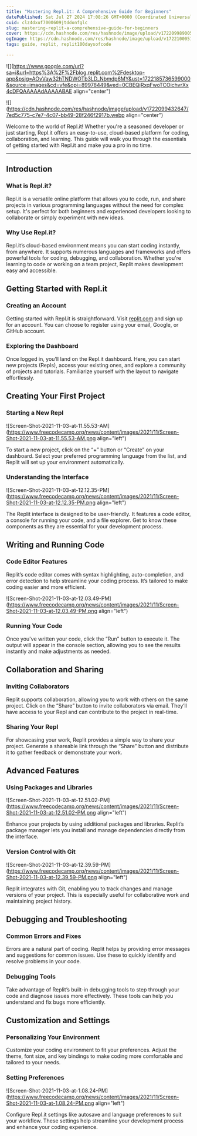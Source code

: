 ```yaml
---
title: "Mastering Repl.it: A Comprehensive Guide for Beginners"
datePublished: Sat Jul 27 2024 17:08:26 GMT+0000 (Coordinated Universal Time)
cuid: clz4dxuf7000609jtddonfglc
slug: mastering-replit-a-comprehensive-guide-for-beginners
cover: https://cdn.hashnode.com/res/hashnode/image/upload/v1722099890055/cca03f8c-7ab5-4314-8df8-6d14357ef20f.png
ogImage: https://cdn.hashnode.com/res/hashnode/image/upload/v1722100051195/53084c85-a844-424b-bc2e-941cc6e1e7ee.jpeg
tags: guide, replit, replit100daysofcode

---
```


![](https://www.google.com/url?sa=i&url=https%3A%2F%2Fblog.replit.com%2Fdesktop-app&psig=AOvVaw32hTNDWOTb3LD_Nbmdp6MY&ust=1722185736599000&source=images&cd=vfe&opi=89978449&ved=0CBEQjRxqFwoTCOichvrXx4cDFQAAAAAdAAAAABAE align="center")

![](https://cdn.hashnode.com/res/hashnode/image/upload/v1722099432647/7ed5c775-c7e7-4c07-bb49-28f246f2917b.webp align="center")

Welcome to the world of Repl.it! Whether you're a seasoned developer or just starting, Repl.it offers an easy-to-use, cloud-based platform for coding, collaboration, and learning. This guide will walk you through the essentials of getting started with Repl.it and make you a pro in no time.

---

## Introduction

### What is Repl.it?

Repl.it is a versatile online platform that allows you to code, run, and share projects in various programming languages without the need for complex setup. It's perfect for both beginners and experienced developers looking to collaborate or simply experiment with new ideas.

### Why Use Repl.it?

Repl.it’s cloud-based environment means you can start coding instantly, from anywhere. It supports numerous languages and frameworks and offers powerful tools for coding, debugging, and collaboration. Whether you're learning to code or working on a team project, Replit makes development easy and accessible.

## Getting Started with Repl.it

### Creating an Account

Getting started with Repl.it is straightforward. Visit [replit.com](https://replit.com) and sign up for an account. You can choose to register using your email, Google, or GitHub account.

### Exploring the Dashboard

Once logged in, you’ll land on the Repl.it dashboard. Here, you can start new projects (Repls), access your existing ones, and explore a community of projects and tutorials. Familiarize yourself with the layout to navigate effortlessly.

## Creating Your First Project

### Starting a New Repl

![Screen-Shot-2021-11-03-at-11.55.53-AM](https://www.freecodecamp.org/news/content/images/2021/11/Screen-Shot-2021-11-03-at-11.55.53-AM.png align="left")

To start a new project, click on the “+” button or “Create” on your dashboard. Select your preferred programming language from the list, and Replit will set up your environment automatically.

### Understanding the Interface

![Screen-Shot-2021-11-03-at-12.12.35-PM](https://www.freecodecamp.org/news/content/images/2021/11/Screen-Shot-2021-11-03-at-12.12.35-PM.png align="left")

The Replit interface is designed to be user-friendly. It features a code editor, a console for running your code, and a file explorer. Get to know these components as they are essential for your development process.

## Writing and Running Code

### Code Editor Features

Replit’s code editor comes with syntax highlighting, auto-completion, and error detection to help streamline your coding process. It’s tailored to make coding easier and more efficient.

![Screen-Shot-2021-11-03-at-12.03.49-PM](https://www.freecodecamp.org/news/content/images/2021/11/Screen-Shot-2021-11-03-at-12.03.49-PM.png align="left")

### Running Your Code

Once you've written your code, click the “Run” button to execute it. The output will appear in the console section, allowing you to see the results instantly and make adjustments as needed.

## Collaboration and Sharing

### Inviting Collaborators

Replit supports collaboration, allowing you to work with others on the same project. Click on the “Share” button to invite collaborators via email. They’ll have access to your Repl and can contribute to the project in real-time.

### Sharing Your Repl

For showcasing your work, Replit provides a simple way to share your project. Generate a shareable link through the “Share” button and distribute it to gather feedback or demonstrate your work.

## Advanced Features

### Using Packages and Libraries

![Screen-Shot-2021-11-03-at-12.51.02-PM](https://www.freecodecamp.org/news/content/images/2021/11/Screen-Shot-2021-11-03-at-12.51.02-PM.png align="left")

Enhance your projects by using additional packages and libraries. Replit’s package manager lets you install and manage dependencies directly from the interface.

### Version Control with Git

![Screen-Shot-2021-11-03-at-12.39.59-PM](https://www.freecodecamp.org/news/content/images/2021/11/Screen-Shot-2021-11-03-at-12.39.59-PM.png align="left")

Replit integrates with Git, enabling you to track changes and manage versions of your project. This is especially useful for collaborative work and maintaining project history.

## Debugging and Troubleshooting

### Common Errors and Fixes

Errors are a natural part of coding. Replit helps by providing error messages and suggestions for common issues. Use these to quickly identify and resolve problems in your code.

### Debugging Tools

Take advantage of Replit’s built-in debugging tools to step through your code and diagnose issues more effectively. These tools can help you understand and fix bugs more efficiently.

## Customization and Settings

### Personalizing Your Environment

Customize your coding environment to fit your preferences. Adjust the theme, font size, and key bindings to make coding more comfortable and tailored to your needs.

### Setting Preferences

![Screen-Shot-2021-11-03-at-1.08.24-PM](https://www.freecodecamp.org/news/content/images/2021/11/Screen-Shot-2021-11-03-at-1.08.24-PM.png align="left")

Configure Repl.it settings like autosave and language preferences to suit your workflow. These settings help streamline your development process and enhance your coding experience.